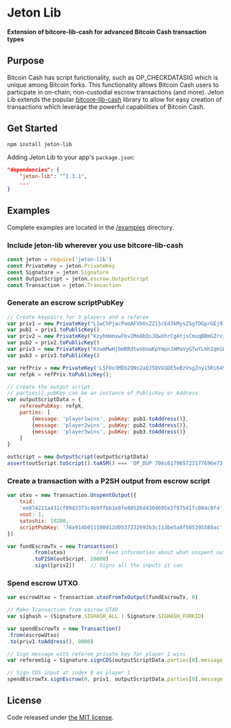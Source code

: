 # Jeton Lib

**Extension of bitcore-lib-cash for advanced Bitcoin Cash transaction types**

## Purpose

Bitcoin Cash has script functionality, such as OP_CHECKDATASIG which is unique among Bitcoin forks. This functionality allows Bitcoin Cash users to particpate in on-chain, non-custodial escrow transactions (and more). Jeton Lib extends the popular [bitcore-lib-cash](https://github.com/bitpay/bitcore/tree/master/packages/bitcore-lib-cash) library to allow for easy creation of transactions which leverage the powerful capabilities of Bitcoin Cash.

## Get Started

```sh
npm install jeton-lib
```

Adding Jeton Lib to your app's `package.json`:

```json
"dependencies": {
    "jeton-lib": "^1.3.1",
    ...
}
```

## Examples

Complete examples are located in the [/examples](https://github.com/jeton-tech/jeton-lib/tree/master/examples) directory.

### Include jeton-lib wherever you use bitcore-lib-cash

```javascript
const jeton = require('jeton-lib')
const PrivateKey = jeton.PrivateKey
const Signature = jeton.Signature
const OutputScript = jeton.escrow.OutputScript
const Transaction = jeton.Transaction
```

### Generate an escrow scriptPubKey

```javascript
// Create keypairs for 3 players and a referee
var priv1 = new PrivateKey("L1wChPjacPamAFVbUsZZi5cEd3kMysZSgfDGprGEj91wTP6sh7KH")
var pub1 = priv1.toPublicKey()
var priv2 = new PrivateKey("KzyhHmmxwFbv2Mo8bQsJQwXhrCgAtjsCmuqBBmGZrcjfTn1Xvzw1")
var pub2 = priv2.toPublicKey()
var priv3 = new PrivateKey("KzwmMwHjbmRRdtwVUowKpYmpnJmMaVyGTwYLmh2qmiWcqgd7W9fG")
var pub3 = priv3.toPublicKey()

var refPriv = new PrivateKey('L5FDo3MEb2QNs2aQJ5DVGSDE5eBzVsgZny15Ri649RjysWAeLkTs')
var refpk = refPriv.toPublicKey();

// Create the output script
// parties[].pubKey can be an instance of PublicKey or Address
var outputScriptData = {
    refereePubKey: refpk,
    parties: [
        {message: 'player1wins', pubKey: pub1.toAddress()},
        {message: 'player2wins', pubKey: pub2.toAddress()},
        {message: 'player3wins', pubKey: pub3.toAddress()}
    ]
}

outScript = new OutputScript(outputScriptData)
assert(outScript.toScript().toASM() === 'OP_DUP 706c617965723177696e73 OP_EQUAL OP_IF OP_DROP 706c617965723177696e73 02d180cd5d509cf23fd2139ea53634bac12d29d0a71d22ad97a59a9379faa3250a OP_CHECKDATASIGVERIFY OP_DUP OP_HASH160 44a45625a1fda976376e7d59d27fc621f9c9d382 OP_ELSE OP_DUP 706c617965723277696e73 OP_EQUAL OP_IF OP_DROP 706c617965723277696e73 02d180cd5d509cf23fd2139ea53634bac12d29d0a71d22ad97a59a9379faa3250a OP_CHECKDATASIGVERIFY OP_DUP OP_HASH160 9383fa6588a176c2592cb2f4008d779293246adb OP_ELSE OP_DUP 706c617965723377696e73 OP_EQUAL OP_IF OP_DROP 706c617965723377696e73 02d180cd5d509cf23fd2139ea53634bac12d29d0a71d22ad97a59a9379faa3250a OP_CHECKDATASIGVERIFY OP_DUP OP_HASH160 b011100d12d0537232692b3c113be5a8f5053955 OP_ENDIF OP_ENDIF OP_ENDIF OP_EQUALVERIFY OP_CHECKSIG')
```

### Create a transaction with a P2SH output from escrow script

```javascript
var utxo = new Transaction.UnspentOutput({ 
    txid:
    'ee874221a431cf09d3373c4b9ffbb1e8fe80526d4304695e2f97541fc084c8f4',
    vout: 1,
    satoshis: 10200,
    scriptPubKey: '76a914b011100d12d0537232692b3c113be5a8f505395588ac' 
})

var fundEscrowTx = new Transaction()
        .from(utxo)          // Feed information about what unspent outputs one can use
        .toP2SH(outScript, 10000)
        .sign([priv2])     // Signs all the inputs it can
```

### Spend escrow UTXO

```javascript
var escrowUtxo = Transaction.utxoFromTxOutput(fundEscrowTx, 0)

// Make Transaction from escrow UTXO
var sighash = (Signature.SIGHASH_ALL | Signature.SIGHASH_FORKID)

var spendEscrowTx = new Transaction()
.from(escrowUtxo)
.to(priv1.toAddress(), 9000)

// Sign message with referee private key for player 1 wins
var refereeSig = Signature.signCDS(outputScriptData.parties[0].message, refPriv)

// Sign CDS input at index 0 as player 1
spendEscrowTx.signEscrow(0, priv1, outputScriptData.parties[0].message, refereeSig, outScript.toScript(), sighash)
```

## License

Code released under [the MIT license](https://github.com/jeton-tech/jeton-lib/blob/master/LICENSE).
